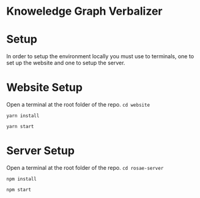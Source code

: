 
# Knoweledge Graph Verbalizer

# Setup

In order to setup the environment locally you must use to terminals, one to set up the website and one to setup the server.

# Website Setup

Open a terminal at the root folder of the repo.
`cd website`

`yarn install`

`yarn start`

# Server Setup

Open a terminal at the root folder of the repo.
`cd rosae-server`

`npm install`

`npm start`
